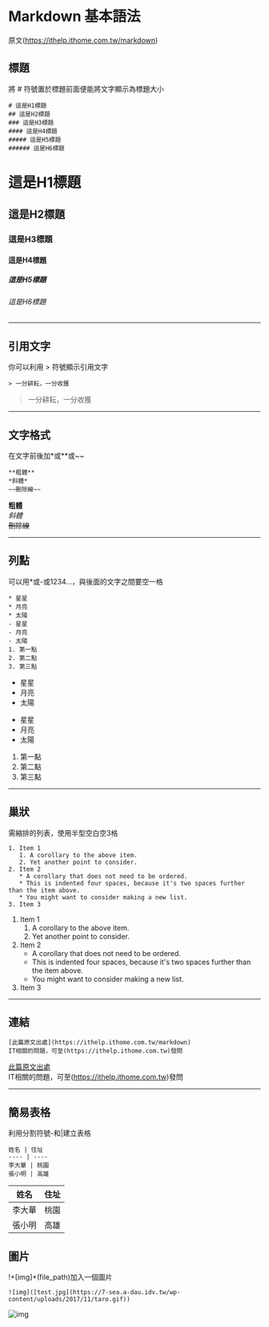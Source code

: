 # Markdown 基本語法
原文(https://ithelp.ithome.com.tw/markdown)

## 標題
將 # 符號置於標題前面便能將文字顯示為標題大小
```
# 這是H1標題
## 這是H2標題
### 這是H3標題
#### 這是H4標題
##### 這是H5標題
###### 這是H6標題
```
# 這是H1標題
## 這是H2標題
### 這是H3標題
#### 這是H4標題
##### 這是H5標題
###### 這是H6標題
<hr>

## 引用文字
你可以利用 > 符號顯示引用文字
```
> 一分耕耘，一分收獲
```
> 一分耕耘，一分收獲
<hr>

## 文字格式
在文字前後加*或**或~~
```
**粗體**
*斜體*
~~刪除線~~
```
**粗體**  
*斜體*  
~~刪除線~~
<hr>

## 列點
可以用*或-或1234...，與後面的文字之間要空一格
```
* 星星
* 月亮
* 太陽
- 星星
- 月亮
- 太陽
1. 第一點
2. 第二點
3. 第三點
```
* 星星
* 月亮
* 太陽
- 星星
- 月亮
- 太陽
1. 第一點
2. 第二點
3. 第三點
<hr>

## 巢狀
需縮排的列表，使用半型空白空3格
```
1. Item 1
   1. A corollary to the above item.
   2. Yet another point to consider.
2. Item 2
   * A corollary that does not need to be ordered.
   * This is indented four spaces, because it's two spaces further than the item above.
   * You might want to consider making a new list.
3. Item 3
```
1. Item 1
   1. A corollary to the above item.
   2. Yet another point to consider.
2. Item 2
   * A corollary that does not need to be ordered.
   * This is indented four spaces, because it's two spaces further than the item above.
   * You might want to consider making a new list.
3. Item 3
<hr>

## 連結
```
[此篇原文出處](https://ithelp.ithome.com.tw/markdown)
IT相關的問題，可至(https://ithelp.ithome.com.tw)發問
```
[此篇原文出處](https://ithelp.ithome.com.tw/markdown)  
IT相關的問題，可至(https://ithelp.ithome.com.tw)發問
<hr>

## 簡易表格
利用分割符號-和|建立表格
```
姓名 | 住址
---- | ----
李大華 | 桃園
張小明 | 高雄
```
姓名 | 住址
------------- | -------------
李大華 | 桃園
張小明 | 高雄

## 圖片
!+[img]+(file_path)加入一個圖片
```
![img]([test.jpg](https://7-sea.a-dau.idv.tw/wp-content/uploads/2017/11/taro.gif))
```
![img](https://7-sea.a-dau.idv.tw/wp-content/uploads/2017/11/taro.gif)